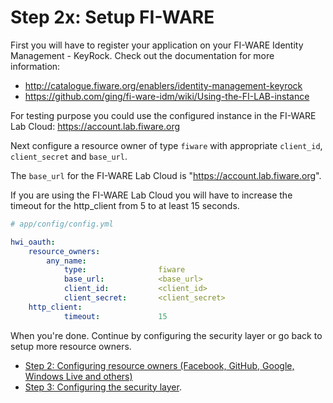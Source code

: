 Step 2x: Setup FI-WARE
=========================
First you will have to register your application on your FI-WARE Identity Management - KeyRock. Check out the
documentation for more information: 
- http://catalogue.fiware.org/enablers/identity-management-keyrock
- https://github.com/ging/fi-ware-idm/wiki/Using-the-FI-LAB-instance

For testing purpose you could use the configured instance in the FI-WARE Lab Cloud: https://account.lab.fiware.org 

Next configure a resource owner of type `fiware` with appropriate
`client_id`, `client_secret` and `base_url`.

The `base_url` for the FI-WARE Lab Cloud is "https://account.lab.fiware.org". 

If you are using the FI-WARE Lab Cloud you will have to increase the timeout for the http_client from 5 to at least 15 seconds.

```yaml
# app/config/config.yml

hwi_oauth:
    resource_owners:
        any_name:
            type:                fiware
            base_url:            <base_url>
            client_id:           <client_id>
            client_secret:       <client_secret>
    http_client:
            timeout:             15
```

When you're done. Continue by configuring the security layer or go back to
setup more resource owners.

- [Step 2: Configuring resource owners (Facebook, GitHub, Google, Windows Live and others)](../2-configuring_resource_owners.md)
- [Step 3: Configuring the security layer](../3-configuring_the_security_layer.md).
